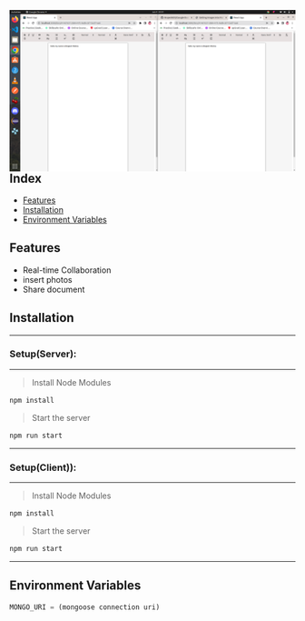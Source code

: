 <img src="./preview.png"
     alt="preview"
     style="float: left; margin-right: 10px;" />

## Index

* [Features](#features)
* [Installation](#installation)
* [Environment Variables](#environment-variables)

## Features

* Real-time Collaboration
* insert photos
* Share document


## Installation

---
### Setup(Server):
---

>Install Node Modules
``` javascript
npm install
```

>Start the server
``` javascript
npm run start
```
---
### Setup(Client)):
---
>Install Node Modules
``` javascript
npm install
```

>Start the server
``` javascript
npm run start
```
---

## Environment Variables

``` javascript
MONGO_URI = (mongoose connection uri)
```
